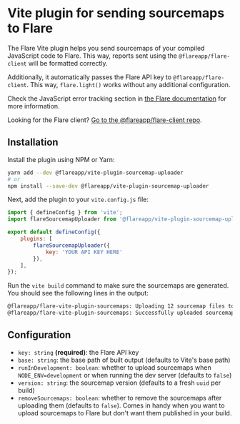 # Vite plugin for sending sourcemaps to Flare

The Flare Vite plugin helps you send sourcemaps of your compiled JavaScript code to Flare. This way, reports sent using the `@flareapp/flare-client` will be formatted correctly.

Additionally, it automatically passes the Flare API key to `@flareapp/flare-client`. This way, `flare.light()` works without any additional configuration.

Check the JavaScript error tracking section in [the Flare documentation](https://flareapp.io/docs/javascript-error-tracking/installation) for more information.

Looking for the Flare client? [Go to the @flareapp/flare-client repo](https://www.npmjs.com/package/@flareapp/flare-client).

## Installation

Install the plugin using NPM or Yarn:

```bash
yarn add --dev @flareapp/vite-plugin-sourcemap-uploader
# or
npm install --save-dev @flareapp/vite-plugin-sourcemap-uploader
```
Next, add the plugin to your `vite.config.js` file:

```js
import { defineConfig } from 'vite';
import flareSourcemapUploader from '@flareapp/vite-plugin-sourcemap-uploader';

export default defineConfig({
    plugins: [
        flareSourcemapUploader({
            key: 'YOUR API KEY HERE'
        }),
    ],
});
```

Run the `vite build` command to make sure the sourcemaps are generated. You should see the following lines in the output:

```bash
@flareapp/flare-vite-plugin-sourcemaps: Uploading 12 sourcemap files to Flare.
@flareapp/flare-vite-plugin-sourcemaps: Successfully uploaded sourcemaps to Flare.
```

## Configuration

- `key: string` **(required)**: the Flare API key 
- `base: string`: the base path of built output (defaults to Vite's base path)
- `runInDevelopment: boolean`: whether to upload sourcemaps when `NODE_ENV=development` or when running the dev server (defaults to `false`)
- `version: string`: the sourcemap version (defaults to a fresh `uuid` per build)
- `removeSourcemaps: boolean`: whether to remove the sourcemaps after uploading them (defaults to `false`). Comes in handy when you want to upload sourcemaps to Flare but don't want them published in your build.
